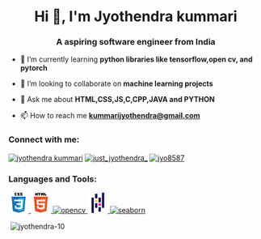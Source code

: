<h1 align="center">Hi 👋, I'm Jyothendra kummari</h1>
<h3 align="center">A aspiring software engineer from India</h3>


- 🌱 I’m currently learning **python libraries like tensorflow,open cv, and pytorch**

- 👯 I’m looking to collaborate on **machine learning projects**

- 💬 Ask me about **HTML,CSS,JS,C,CPP,JAVA and PYTHON**

- 📫 How to reach me **kummarijyothendra@gmail.com**

<h3 align="left">Connect with me:</h3>
<p align="left">
<a href="https://linkedin.com/in/jyothendra-kummari" target="blank"><img align="center" src="https://raw.githubusercontent.com/rahuldkjain/github-profile-readme-generator/master/src/images/icons/Social/linked-in-alt.svg" alt="jyothendra kummari" height="30" width="40" /></a>
<a href="https://instagram.com/just_jyothendra_" target="blank"><img align="center" src="https://raw.githubusercontent.com/rahuldkjain/github-profile-readme-generator/master/src/images/icons/Social/instagram.svg" alt="just_jyothendra_" height="30" width="40" /></a>
<a href="https://discord.gg/jyo8587" target="blank"><img align="center" src="https://raw.githubusercontent.com/rahuldkjain/github-profile-readme-generator/master/src/images/icons/Social/discord.svg" alt="jyo8587" height="30" width="40" /></a>
</p>

<h3 align="left">Languages and Tools:</h3>
<p align="left"> <a href="https://www.w3schools.com/css/" target="_blank" rel="noreferrer"> <img src="https://raw.githubusercontent.com/devicons/devicon/master/icons/css3/css3-original-wordmark.svg" alt="css3" width="40" height="40"/> </a> <a href="https://www.w3.org/html/" target="_blank" rel="noreferrer"> <img src="https://raw.githubusercontent.com/devicons/devicon/master/icons/html5/html5-original-wordmark.svg" alt="html5" width="40" height="40"/> </a> <a href="https://opencv.org/" target="_blank" rel="noreferrer"> <img src="https://www.vectorlogo.zone/logos/opencv/opencv-icon.svg" alt="opencv" width="40" height="40"/> </a> <a href="https://pandas.pydata.org/" target="_blank" rel="noreferrer"> <img src="https://raw.githubusercontent.com/devicons/devicon/2ae2a900d2f041da66e950e4d48052658d850630/icons/pandas/pandas-original.svg" alt="pandas" width="40" height="40"/> </a> <a href="https://seaborn.pydata.org/" target="_blank" rel="noreferrer"> <img src="https://seaborn.pydata.org/_images/logo-mark-lightbg.svg" alt="seaborn" width="40" height="40"/> </a> </p>

<p>&nbsp;<img align="center" src="https://github-readme-stats.vercel.app/api?username=jyothendra-10&show_icons=true&locale=en" alt="jyothendra-10" /></p>
